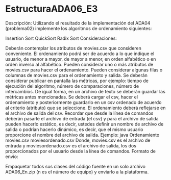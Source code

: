 # EstructuraADA06_E3

Descripción: Utilizando el resultado de la implementación del ADA04 (problema02) implemente los algoritmos de ordenamiento siguientes: 

Insertion Sort
QuickSort
Radix Sort
Consideraciones:

Deberán contemplar los atributos de movies.csv que consideren conveniente.
El ordenamiento podrá ser de acuerdo a lo que indique el usuario, de menor a mayor, de mayor a menor, en orden alfabético o en orden inverso al alfabético.
Pueden considerar uno o más atributos de movies.csv para hacer el ordenamiento.
Pueden considerar algunas filas o columnas de movies.csv para el ordenamiento y salida.
Se deberán considerar publicar en pantalla las métricas, por ejemplo: tiempo de ejecución del algoritmo, número de comparaciones, número de intercambios.
De igual forma, en un archivo de texto se deberán guardar las métricas antes mencionadas.
Se deberá cargar el csv, hacer el ordenamiento y posteriormente guardarlo en un csv ordenado de acuerdo al criterio (atributo) que se seleccione. El ordenamiento deberá reflejarse en el archivo de salida del csv.
Recordar que desde la línea de comandos deberán pasarle el archivo de entrada (el csv) y para el archivo de salida pueden hacerlo estático, es decir, ustedes definir un nombre de archivo de salida o podrían hacerlo dinámico, es decir, que el mismo usuario proporcione el nombre del archivo de salida.
Ejemplo: java Ordenamiento movies.csv moviesordenado.csv
Donde, movies.csv es el archivo de entrada y moviesordenado.csv es el archivo de salida, los dos proporcionados por el usuario desde la línea de comandos.
Formato de envío: 

Empaquetar todos sus clases del código fuente en un solo archivo ADA06_En.zip (n es el número de equipo) y enviarlo a la plataforma. 
